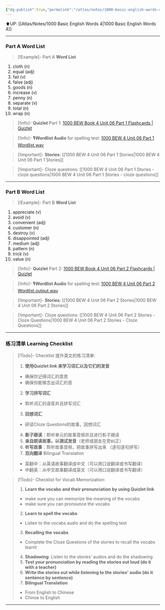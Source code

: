 ```yaml
---
{"dg-publish":true,"permalink":"/atlas/notes/1000-basic-english-words-4-unit-06/"}
---
```


⬆️UP: [[Atlas/Notes/1000 Basic English Words 4\|1000 Basic English Words 4]]

---
### Part A Word List


> [!Example]- Part A **Word List**

1. cloth (n)
2. equal (adj)
3. fail (v)
4. false (adj)
5. goods (n)
6. increase (v)
7. penny (n)
8. separate (v)
9. total (n)
10. wrap (n)


> [!info]- **Quizlet** Part 1: [1000 BEW Book 4 Unit 06 Part 1 Flashcards | Quizlet]()

> [!info]- 🎙️**Wordlist Audio** for spelling test: [1000 BEW 4 Unit 06 Part 1 Wordlist.wav]()

> [!important]- **Stories**: [[1000 BEW 4 Unit 06 Part 1 Stories\|1000 BEW 4 Unit 06 Part 1 Stories]]

> [!important]- Cloze questions: [[1000 BEW 4 Unit 06 Part 1 Stories - cloze questions\|1000 BEW 4 Unit 06 Part 1 Stories - cloze questions]]

---
### Part B Word List


> [!Example]- Part B **Word List**

1. appreciate (v)
2. avoid (v)
3. convenient (adj)
4. customer (n)
5. destroy (v)
6. disappointed (adj)
7. medium (adj)
8. pattern (n)
9. trick (v)
10. value (n)

> [!info]- **Quizlet** Part 2: [1000 BEW Book 4 Unit 06 Part 2 Flashcards | Quizlet]()

> [!info]- 🎙️**Wordlist Audio** for spelling test: [1000 BEW 4 Unit 06 Part 2 Wordlist.output.wav]()

> [!important]- **Stories**: [[1000 BEW 4 Unit 06 Part 2 Stories\|1000 BEW 4 Unit 06 Part 2 Stories]]

> [!important]- Cloze questions: [[1000 BEW 4 Unit 06 Part 2 Stories - Cloze Questions\|1000 BEW 4 Unit 06 Part 2 Stories - Cloze Questions]]

---
### 练习清单 Learning Checklist

> [!Todo]- Checklist 提升英文的练习清单:
> 1. **使用Quizlet link 来学习词汇以及它们的发音** 
>	- 确保你记得词汇的意思 
>	- 确保你能够念出词汇的音 
> 2. **学习拼写词汇** 
>	- 聆听词汇的语音并且拼写词汇 
> 3. **回想词汇**
>	- 研读Cloze Questions的故事，回想词汇 
> 4. **影子跟读**：聆听单元的故事音频并且进行影子跟读 
> 5. **亲自朗读故事，以测试发音**（老师或朋友在旁纠正）
> 6. **听写故事**：聆听故事音频，把故事拼写出来 （逐句逐句拼写）
> 7. **双向翻译** Bilingual Translation 
>	- 英翻中：从英语故事翻译成中文（可以用口说翻译或书写翻译）
>	- 中翻英：从中文故事翻译成英文（可以用口说翻译或书写翻译）

> [!Todo]- Checklist for Vocab Memorization:
> 
> 1. **Learn the vocabs and their pronunciation by using Quizlet link**
>	- make sure you can memorize the meaning of the vocabs
>	- make sure you can pronounce the vocabs
> 2. **Learn to spell the vocabs**
>	- Listen to the vocabs audio and do the spelling test
> 3. **Recalling the vocabs**
>	- Complete the Cloze Questions of the stories to recall the vocabs learnt
> 4. **Shadowing**: Listen to the stories' audios and do the shadowing
> 5. **Test your pronunciation by reading the stories out loud (do it with a teacher)**
> 6. **Write the stories out while listening to the stories' audio (do it sentence by sentence)**
> 7. **Bilingual Translation** 
> 	- From English to Chinese
> 	- Chinse to English


---
